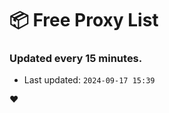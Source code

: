 # :package: Free Proxy List
### Updated every 15 minutes.

- Last updated: `2024-09-17 15:39`

:heart:
